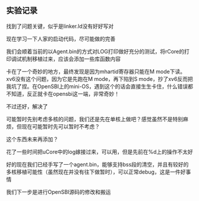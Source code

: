 ## 实验记录
找到了问题关键，似乎是linker.ld没有好好写对

现在学习一下人家的启动代码，尽可能做的完善

我们会顺着当前的以Agent.bin的方式对LOG打印做好充分的测试，将rCore的打印调试机制移植过来，应该会添加一些库函数内容

卡在了一个奇妙的地方，最终发现是因为mhartid寄存器只能在M mode下读。xv6没有这个问题，因为它是先跑在M mode，再下陷到S mode，抄了xv6反而把我坑了捏。在OpenSBI上的mini-OS，遇到这个的话会直接生生卡住，什么错误都不知道，反正就卡在opensbi这一端，非常奇妙！

不过还好，解决了

可能暂时先别考虑多核的问题，我们还是先在单核上做吧？感觉虽然不是特别麻烦，但现在可能暂时先可以暂时不考虑？

这个东西未来再添加？

花了一些时间把uCore中的log嫁接过来，可以用，但是先前在%d上的操作不太好

好的现在我们已经手写了一个agent.bin，能够支持bss段的清空，并且有较好的多核移植可能性（虽然现在并没有往下做暂时），可以正常debug，这是一件好事情

我们下一步是进行OpenSBI源码的修改和搬运